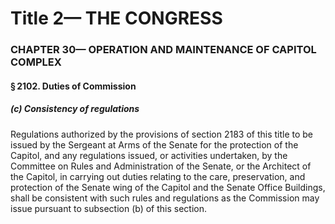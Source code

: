 
# Title 2— THE CONGRESS
### CHAPTER 30— OPERATION AND MAINTENANCE OF CAPITOL COMPLEX
#### § 2102. Duties of Commission
##### (c) Consistency of regulations

Regulations authorized by the provisions of section 2183 of this title to be issued by the Sergeant at Arms of the Senate for the protection of the Capitol, and any regulations issued, or activities undertaken, by the Committee on Rules and Administration of the Senate, or the Architect of the Capitol, in carrying out duties relating to the care, preservation, and protection of the Senate wing of the Capitol and the Senate Office Buildings, shall be consistent with such rules and regulations as the Commission may issue pursuant to subsection (b) of this section.
